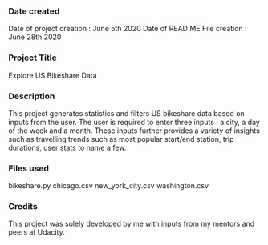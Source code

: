 ### Date created
Date of project creation : June 5th 2020
Date of READ ME File creation : June 28th 2020

### Project Title
Explore US Bikeshare Data

### Description
This project generates statistics and filters US bikeshare data based on inputs from the user.
The user is required to enter three inputs : a city, a day of the week and a month.
These inputs further provides a variety of insights such as travelling trends such as most popular start/end station, trip durations, user stats to name a few.   

### Files used
bikeshare.py
chicago.csv
new_york_city.csv
washington.csv

### Credits
This project was solely developed by me with inputs from my mentors and peers at Udacity.
